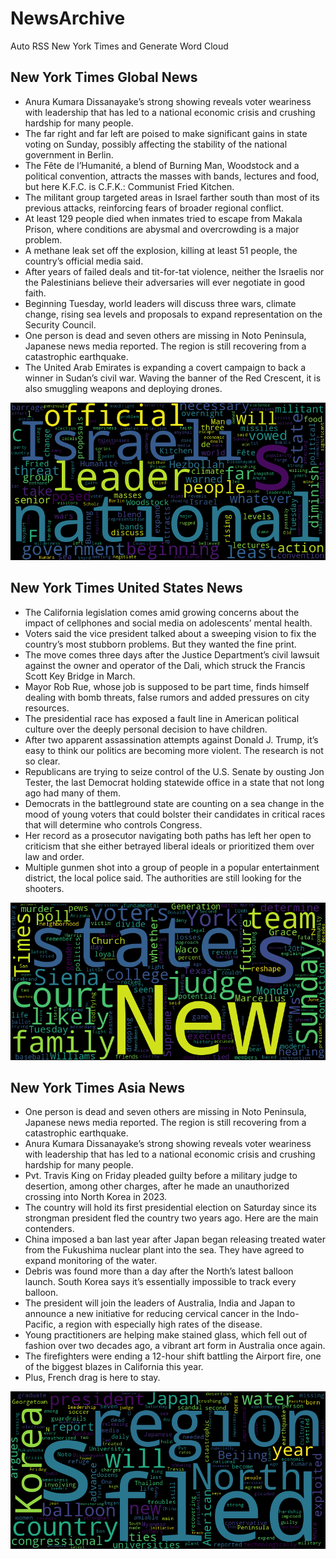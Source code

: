 # NewsArchive
Auto RSS New York Times and Generate Word Cloud

## New York Times Global News
* Anura Kumara Dissanayake’s strong showing reveals voter weariness with leadership that has led to a national economic crisis and crushing hardship for many people.
* The far right and far left are poised to make significant gains in state voting on Sunday, possibly affecting the stability of the national government in Berlin.
* The Fête de l’Humanité, a blend of Burning Man, Woodstock and a political convention, attracts the masses with bands, lectures and food, but here K.F.C. is C.F.K.: Communist Fried Kitchen.
* The militant group targeted areas in Israel farther south than most of its previous attacks, reinforcing fears of broader regional conflict.
* At least 129 people died when inmates tried to escape from Makala Prison, where conditions are abysmal and overcrowding is a major problem.
* A methane leak set off the explosion, killing at least 51 people, the country’s official media said.
* After years of failed deals and tit-for-tat violence, neither the Israelis nor the Palestinians believe their adversaries will ever negotiate in good faith.
* Beginning Tuesday, world leaders will discuss three wars, climate change, rising sea levels and proposals to expand representation on the Security Council.
* One person is dead and seven others are missing in Noto Peninsula, Japanese news media reported. The region is still recovering from a catastrophic earthquake.
* The United Arab Emirates is expanding a covert campaign to back a winner in Sudan’s civil war. Waving the banner of the Red Crescent, it is also smuggling weapons and deploying drones.

![Global](./global.png)
## New York Times United States News
* The California legislation comes amid growing concerns about the impact of cellphones and social media on adolescents’ mental health.
* Voters said the vice president talked about a sweeping vision to fix the country’s most stubborn problems. But they wanted the fine print.
* The move comes three days after the Justice Department’s civil lawsuit against the owner and operator of the Dali, which struck the Francis Scott Key Bridge in March.
* Mayor Rob Rue, whose job is supposed to be part time, finds himself dealing with bomb threats, false rumors and added pressures on city resources.
* The presidential race has exposed a fault line in American political culture over the deeply personal decision to have children.
* After two apparent assassination attempts against Donald J. Trump, it’s easy to think our politics are becoming more violent. The research is not so clear.
* Republicans are trying to seize control of the U.S. Senate by ousting Jon Tester, the last Democrat holding statewide office in a state that not long ago had many of them.
* Democrats in the battleground state are counting on a sea change in the mood of young voters that could bolster their candidates in critical races that will determine who controls Congress.
* Her record as a prosecutor navigating both paths has left her open to criticism that she either betrayed liberal ideals or prioritized them over law and order.
* Multiple gunmen shot into a group of people in a popular entertainment district, the local police said. The authorities are still looking for the shooters.

![US](./usnews.png)
## New York Times Asia News
* One person is dead and seven others are missing in Noto Peninsula, Japanese news media reported. The region is still recovering from a catastrophic earthquake.
* Anura Kumara Dissanayake’s strong showing reveals voter weariness with leadership that has led to a national economic crisis and crushing hardship for many people.
* Pvt. Travis King on Friday pleaded guilty before a military judge to desertion, among other charges, after he made an unauthorized crossing into North Korea in 2023.
* The country will hold its first presidential election on Saturday since its strongman president fled the country two years ago. Here are the main contenders.
* China imposed a ban last year after Japan began releasing treated water from the Fukushima nuclear plant into the sea. They have agreed to expand monitoring of the water.
* Debris was found more than a day after the North’s latest balloon launch. South Korea says it’s essentially impossible to track every balloon.
* The president will join the leaders of Australia, India and Japan to announce a new initiative for reducing cervical cancer in the Indo-Pacific, a region with especially high rates of the disease.
* Young practitioners are helping make stained glass, which fell out of fashion over two decades ago, a vibrant art form in Australia once again.
* The firefighters were ending a 12-hour shift battling the Airport fire, one of the biggest blazes in California this year.
* Plus, French drag is here to stay.

![Asian](./asian.png)

